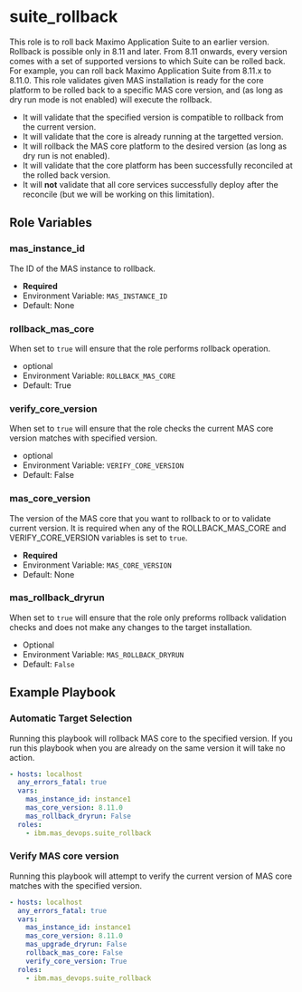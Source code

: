 suite_rollback
===============================================================================
This role is to roll back Maximo Application Suite to an earlier version. Rollback is possible only in 8.11 and later. From 8.11 onwards, every version comes with a set of supported versions to which Suite can be rolled back. For example, you can roll back Maximo Application Suite from 8.11.x to 8.11.0. This role validates given MAS installation is ready for the core platform to be rolled back to a specific MAS core version, and (as long as dry run mode is not enabled) will execute the rollback.

- It will validate that the specified version is compatible to rollback from the current version.
- It will validate that the core is already running at the targetted version.
- It will rollback the MAS core platform to the desired version (as long as dry run is not enabled).
- It will validate that the core platform has been successfully reconciled at the rolled back version.
- It will **not** validate that all core services successfully deploy after the reconcile (but we will be working on this limitation).


Role Variables
-------------------------------------------------------------------------------
### mas_instance_id
The ID of the MAS instance to rollback.

- **Required**
- Environment Variable: `MAS_INSTANCE_ID`
- Default: None

### rollback_mas_core
When set to `true` will ensure that the role performs rollback operation.

- optional
- Environment Variable: `ROLLBACK_MAS_CORE`
- Default: True

### verify_core_version
When set to `true` will ensure that the role checks the current MAS core version matches with specified version. 

- optional
- Environment Variable: `VERIFY_CORE_VERSION`
- Default: False

### mas_core_version
The version of the MAS core that you want to rollback to or to validate current version. It is required when any of the ROLLBACK_MAS_CORE and VERIFY_CORE_VERSION variables is set to `true`.

- **Required**
- Environment Variable: `MAS_CORE_VERSION`
- Default: None

### mas_rollback_dryrun
When set to `true` will ensure that the role only preforms rollback validation checks and does not make any changes to the target installation.

- Optional
- Environment Variable: `MAS_ROLLBACK_DRYRUN`
- Default: `False`

Example Playbook
-------------------------------------------------------------------------------
### Automatic Target Selection
Running this playbook will rollback MAS core to the specified version.  If you run this playbook when you are already on the same version it will take no action.

```yaml
- hosts: localhost
  any_errors_fatal: true
  vars:
    mas_instance_id: instance1
    mas_core_version: 8.11.0
    mas_rollback_dryrun: False
  roles:
    - ibm.mas_devops.suite_rollback
```

### Verify MAS core version
Running this playbook will attempt to verify the current version of MAS core matches with the specified version. 
```yaml
- hosts: localhost
  any_errors_fatal: true
  vars:
    mas_instance_id: instance1
    mas_core_version: 8.11.0
    mas_upgrade_dryrun: False
    rollback_mas_core: False
    verify_core_version: True
  roles:
    - ibm.mas_devops.suite_rollback
```
